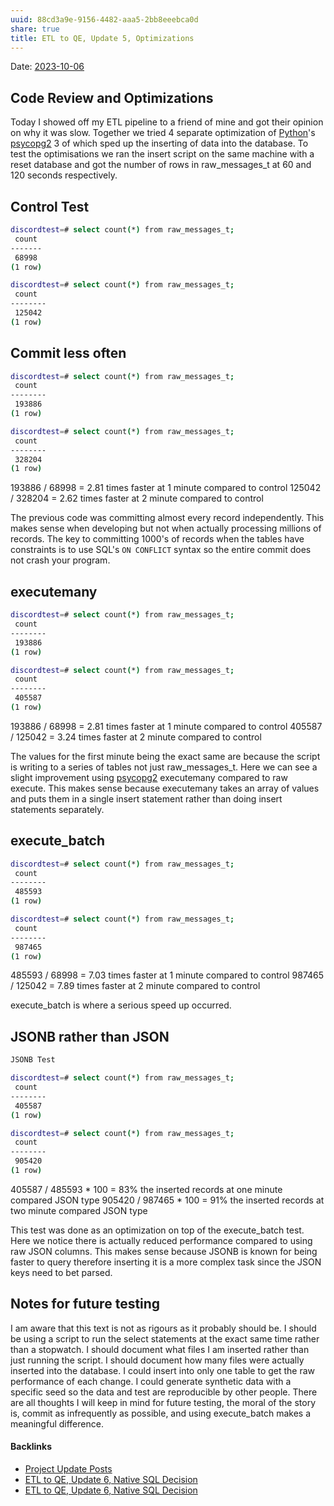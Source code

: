 ```yaml
---
uuid: 88cd3a9e-9156-4482-aaa5-2bb8eeebca0d
share: true
title: ETL to QE, Update 5, Optimizations
---
```

Date: [2023-10-06](../2023-10-06)

## Code Review and Optimizations

Today I showed off my ETL pipeline to a friend of mine and got their opinion on why it was slow. Together we tried 4 separate optimization of  [Python](../80428ac9-197a-4c70-9230-119cf9079782)'s [psycopg2](../3fab38a4-8d02-49ff-b524-db359affb04f) 3 of which sped up the inserting of data into the database. To test the optimisations we ran the insert script on the same machine with a reset database and got the number of rows in raw_messages_t at 60 and 120 seconds respectively.

## Control Test

``` bash
discordtest=# select count(*) from raw_messages_t;
 count 
-------
 68998
(1 row)

discordtest=# select count(*) from raw_messages_t;
 count  
--------
 125042
(1 row)
```

## Commit less often

``` bash
discordtest=# select count(*) from raw_messages_t;
 count  
--------
 193886
(1 row)

discordtest=# select count(*) from raw_messages_t;
 count  
--------
 328204
(1 row)
```

193886 / 68998 = 2.81 times faster at 1 minute compared to control
125042 / 328204 = 2.62 times faster at 2 minute compared to control

The previous code was committing almost every record independently. This makes sense when developing but not when actually processing millions of records. The key to committing 1000's of records when the tables have constraints is to use SQL's `ON CONFLICT` syntax so the entire commit does not crash your program.

## executemany
``` bash
discordtest=# select count(*) from raw_messages_t;
 count  
--------
 193886
(1 row)

discordtest=# select count(*) from raw_messages_t;
 count  
--------
 405587
(1 row)
```

193886 / 68998 = 2.81 times faster at 1 minute compared to control
405587 / 125042 = 3.24 times faster at 2 minute compared to control

The values for the first minute being the exact same are because the script is writing to a series of tables not just raw_messages_t. Here we can see a slight improvement using [psycopg2](../3fab38a4-8d02-49ff-b524-db359affb04f) executemany compared to raw execute. This makes sense because executemany takes an array of values and puts them in a single insert statement rather than doing insert statements separately.
## execute_batch

``` bash
discordtest=# select count(*) from raw_messages_t;
 count  
--------
 485593
(1 row)

discordtest=# select count(*) from raw_messages_t;
 count  
--------
 987465
(1 row)
```

485593 / 68998 = 7.03 times faster at 1 minute compared to control
987465 / 125042 = 7.89 times faster at 2 minute compared to control

execute_batch is where a serious speed up occurred. 
## JSONB rather than JSON

``` bash
JSONB Test

discordtest=# select count(*) from raw_messages_t;
 count  
--------
 405587
(1 row)

discordtest=# select count(*) from raw_messages_t;
 count  
--------
 905420
(1 row)
```

405587 / 485593 * 100 = 83% the inserted records at one minute compared JSON type
905420 / 987465 * 100 = 91% the inserted records at two minute compared JSON type

This test was done as an optimization on top of the execute_batch test. Here we notice there is actually reduced performance compared to using raw JSON columns. This makes sense because JSONB is known for being faster to query therefore inserting it is a more complex task since the JSON keys need to bet parsed.

## Notes for future testing

I am aware that this text is not as rigours as it probably should be. I should be using a script to run the select statements at the exact same time rather than a stopwatch. I should document what files I am inserted rather than just running the script. I should document how many files were actually inserted into the database. I could insert into only one table to get the raw performance of each change. I could generate synthetic data with a specific seed so the data and test are reproducible by other people. There are all thoughts I will keep in mind for future testing, the moral of the story is, commit as infrequently as possible, and using execute_batch makes a meaningful difference. 

#### Backlinks

* [Project Update Posts](/4c45797f-8d43-4277-a5c1-de8df9aa7876)
* [ETL to QE, Update 6, Native SQL Decision](/9dc97a82-96a0-495b-a8e2-a5c4d5c60abe)
* [ETL to QE, Update 6, Native SQL Decision](/9dc97a82-96a0-495b-a8e2-a5c4d5c60abe)